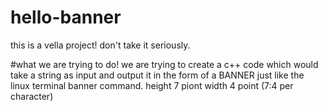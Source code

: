 # hello-banner
this is a vella project! don't take it seriously.

#what we are trying to do!
we are trying to create a c++ code which would take a string as input and output it in the form of a BANNER just like the linux terminal banner command.
height 7 piont
width 4 point (7:4 per character)
